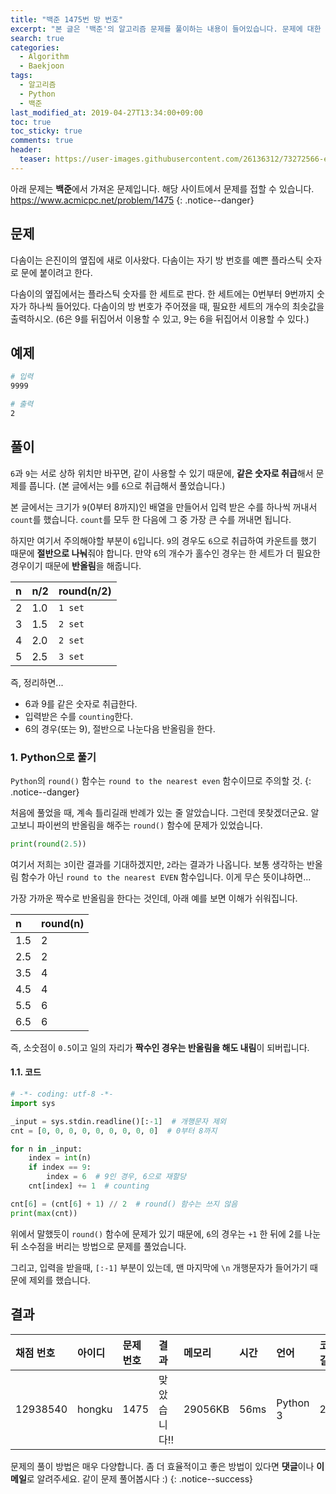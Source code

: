 ```yaml
---
title: "백준 1475번 방 번호"
excerpt: "본 글은 '백준'의 알고리즘 문제를 풀이하는 내용이 들어있습니다. 문제에 대한 출처는 'baekjoon'입니다. 문제는 방 번호를 만들기 위해 0~9까지 들어있는 숫자세트가 몇개가 필요한지 구하는 문제입니다."
search: true
categories:
  - Algorithm
  - Baekjoon
tags:
  - 알고리즘
  - Python
  - 백준
last_modified_at: 2019-04-27T13:34:00+09:00
toc: true
toc_sticky: true
comments: true
header:
  teaser: https://user-images.githubusercontent.com/26136312/73272566-ee73a180-4225-11ea-953c-88d40b8577a4.png
---
```


<i class="fas fa-exclamation-circle"></i> 아래 문제는 **백준**에서 가져온 문제입니다. 해당 사이트에서 문제를 접할 수 있습니다. <a href="https://www.acmicpc.net/problem/1475" target="_blank">https://www.acmicpc.net/problem/1475</a>
{: .notice--danger}

## 문제

다솜이는 은진이의 옆집에 새로 이사왔다. 다솜이는 자기 방 번호를 예쁜 플라스틱 숫자로 문에 붙이려고 한다.

다솜이의 옆집에서는 플라스틱 숫자를 한 세트로 판다. 한 세트에는 0번부터 9번까지 숫자가 하나씩 들어있다. 다솜이의 방 번호가 주어졌을 때, 필요한 세트의 개수의 최솟값을 출력하시오. (6은 9를 뒤집어서 이용할 수 있고, 9는 6을 뒤집어서 이용할 수 있다.)

## 예제

```bash
# 입력
9999

# 출력
2
```

## 풀이

`6`과 `9`는 서로 상하 위치만 바꾸면, 같이 사용할 수 있기 때문에, **같은 숫자로 취급**해서 문제를 풉니다. (본 글에서는 `9`를 `6`으로 취급해서 풀었습니다.)

본 글에서는 크기가 `9`(0부터 8까지)인 배열을 만들어서 입력 받은 수를 하나씩 꺼내서 `count`를 했습니다. `count`를 모두 한 다음에 그 중 가장 큰 수를 꺼내면 됩니다.

하지만 여기서 주의해야할 부분이 `6`입니다. `9`의 경우도 `6`으로 취급하여 카운트를 했기 때문에 **절반으로 나눠**줘야 합니다. 만약 `6`의 개수가 홀수인 경우는 한 세트가 더 필요한 경우이기 때문에 **반올림**을 해줍니다.

| n   | n/2 | round(n/2) |
| :-- | :-- | :--------- |
| 2   | 1.0 | `1 set`    |
| 3   | 1.5 | `2 set`    |
| 4   | 2.0 | `2 set`    |
| 5   | 2.5 | `3 set`    |

즉, 정리하면...

- 6과 9를 같은 숫자로 취급한다.
- 입력받은 수를 `counting`한다.
- 6의 경우(또는 9), 절반으로 나눈다음 반올림을 한다.

### 1. Python으로 풀기

<i class="fas fa-exclamation-circle"></i> `Python`의 `round()` 함수는 `round to the nearest even` 함수이므로 주의할 것.
{: .notice--danger}

처음에 풀었을 때, 계속 틀리길래 반례가 있는 줄 알았습니다. 그런데 못찾겠더군요. 알고보니 파이썬의 반올림을 해주는 `round()` 함수에 문제가 있었습니다.

```python
print(round(2.5))
```

여기서 저희는 `3`이란 결과를 기대하겠지만, `2`라는 결과가 나옵니다. 보통 생각하는 반올림 함수가 아닌 `round to the nearest EVEN` 함수입니다. 이게 무슨 뜻이냐하면...

가장 가까운 짝수로 반올림을 한다는 것인데, 아래 예를 보면 이해가 쉬워집니다.

| n   | round(n) |
| :-- | :------- |
| 1.5 | 2        |
| 2.5 | 2        |
| 3.5 | 4        |
| 4.5 | 4        |
| 5.5 | 6        |
| 6.5 | 6        |

즉, 소숫점이 `0.5`이고 일의 자리가 **짝수인 경우는 반올림을 해도 내림**이 되버립니다.

#### 1.1. 코드

```python
# -*- coding: utf-8 -*-
import sys

_input = sys.stdin.readline()[:-1]  # 개행문자 제외
cnt = [0, 0, 0, 0, 0, 0, 0, 0, 0]  # 0부터 8까지

for n in _input:
    index = int(n)
    if index == 9:
        index = 6  # 9인 경우, 6으로 재할당
    cnt[index] += 1  # counting

cnt[6] = (cnt[6] + 1) // 2  # round() 함수는 쓰지 않음
print(max(cnt))
```

위에서 말했듯이 `round()` 함수에 문제가 있기 때문에, `6`의 경우는 `+1` 한 뒤에 2를 나눈뒤 소수점을 버리는 방법으로 문제를 풀었습니다.

그리고, 입력을 받을때, `[:-1]` 부분이 있는데, 맨 마지막에 `\n` 개행문자가 들어가기 때문에 제외를 했습니다.

## 결과

| 채점 번호 | 아이디 | 문제 번호 | 결과         | 메모리  | 시간 | 언어     | 코드 길이 |
| :-------- | :----- | :-------- | :----------- | :------ | :--- | :------- | :-------- |
| 12938540  | hongku | 1475      | 맞았습니다!! | 29056KB | 56ms | Python 3 | 243B      |

<i class="far fa-laugh-wink"></i> 문제의 풀이 방법은 매우 다양합니다. 좀 더 효율적이고 좋은 방법이 있다면 **댓글**이나 **이메일**로 알려주세요. 같이 문제 풀어봅시다 :)
{: .notice--success}
